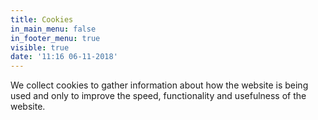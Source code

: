 ```yaml
---
title: Cookies
in_main_menu: false
in_footer_menu: true
visible: true
date: '11:16 06-11-2018'
---
```


We collect cookies to gather information about how the website is being used and only to improve the speed, functionality and usefulness of the website.
